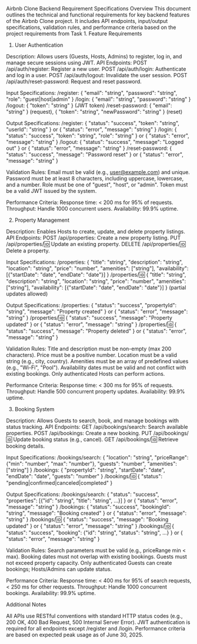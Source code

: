 Airbnb Clone Backend Requirement Specifications
Overview
This document outlines the technical and functional requirements for key backend features of the Airbnb Clone project. It includes API endpoints, input/output specifications, validation rules, and performance criteria based on the project requirements from Task 1.
Feature Requirements
1. User Authentication

Description: Allows users (Guests, Hosts, Admins) to register, log in, and manage secure sessions using JWT.
API Endpoints:
POST /api/auth/register: Register a new user.
POST /api/auth/login: Authenticate and log in a user.
POST /api/auth/logout: Invalidate the user session.
POST /api/auth/reset-password: Request and reset password.


Input Specifications:
/register: { "email": "string", "password": "string", "role": "guest|host|admin" }
/login: { "email": "string", "password": "string" }
/logout: { "token": "string" } (JWT token)
/reset-password: { "email": "string" } (request), { "token": "string", "newPassword": "string" } (reset)


Output Specifications:
/register: { "status": "success", "token": "string", "userId": "string" } or { "status": "error", "message": "string" }
/login: { "status": "success", "token": "string", "role": "string" } or { "status": "error", "message": "string" }
/logout: { "status": "success", "message": "Logged out" } or { "status": "error", "message": "string" }
/reset-password: { "status": "success", "message": "Password reset" } or { "status": "error", "message": "string" }


Validation Rules:
Email must be valid (e.g., user@example.com) and unique.
Password must be at least 8 characters, including uppercase, lowercase, and a number.
Role must be one of "guest", "host", or "admin".
Token must be a valid JWT issued by the system.


Performance Criteria:
Response time: < 200 ms for 95% of requests.
Throughput: Handle 1000 concurrent users.
Availability: 99.9% uptime.



2. Property Management

Description: Enables Hosts to create, update, and delete property listings.
API Endpoints:
POST /api/properties: Create a new property listing.
PUT /api/properties/:id: Update an existing property.
DELETE /api/properties/:id: Delete a property.


Input Specifications:
/properties: { "title": "string", "description": "string", "location": "string", "price": "number", "amenities": ["string"], "availability": [{"startDate": "date", "endDate": "date"}] }
/properties/:id: { "title": "string", "description": "string", "location": "string", "price": "number", "amenities": ["string"], "availability": [{"startDate": "date", "endDate": "date"}] } (partial updates allowed)


Output Specifications:
/properties: { "status": "success", "propertyId": "string", "message": "Property created" } or { "status": "error", "message": "string" }
/properties/:id: { "status": "success", "message": "Property updated" } or { "status": "error", "message": "string" }
/properties/:id: { "status": "success", "message": "Property deleted" } or { "status": "error", "message": "string" }


Validation Rules:
Title and description must be non-empty (max 200 characters).
Price must be a positive number.
Location must be a valid string (e.g., city, country).
Amenities must be an array of predefined values (e.g., "Wi-Fi", "Pool").
Availability dates must be valid and not conflict with existing bookings.
Only authenticated Hosts can perform actions.


Performance Criteria:
Response time: < 300 ms for 95% of requests.
Throughput: Handle 500 concurrent property updates.
Availability: 99.9% uptime.



3. Booking System

Description: Allows Guests to search, book, and manage bookings with status tracking.
API Endpoints:
GET /api/bookings/search: Search available properties.
POST /api/bookings: Create a new booking.
PUT /api/bookings/:id: Update booking status (e.g., cancel).
GET /api/bookings/:id: Retrieve booking details.


Input Specifications:
/bookings/search: { "location": "string", "priceRange": {"min": "number", "max": "number"}, "guests": "number", "amenities": ["string"] }
/bookings: { "propertyId": "string", "startDate": "date", "endDate": "date", "guests": "number" }
/bookings/:id: { "status": "pending|confirmed|canceled|completed" }


Output Specifications:
/bookings/search: { "status": "success", "properties": [{"id": "string", "title": "string", ...}] } or { "status": "error", "message": "string" }
/bookings: { "status": "success", "bookingId": "string", "message": "Booking created" } or { "status": "error", "message": "string" }
/bookings/:id: { "status": "success", "message": "Booking updated" } or { "status": "error", "message": "string" }
/bookings/:id: { "status": "success", "booking": {"id": "string", "status": "string", ...} } or { "status": "error", "message": "string" }


Validation Rules:
Search parameters must be valid (e.g., priceRange min < max).
Booking dates must not overlap with existing bookings.
Guests must not exceed property capacity.
Only authenticated Guests can create bookings; Hosts/Admins can update status.


Performance Criteria:
Response time: < 400 ms for 95% of search requests, < 250 ms for other requests.
Throughput: Handle 1000 concurrent bookings.
Availability: 99.9% uptime.



Additional Notes

All APIs use RESTful conventions with standard HTTP status codes (e.g., 200 OK, 400 Bad Request, 500 Internal Server Error).
JWT authentication is required for all endpoints except /register and /login.
Performance criteria are based on expected peak usage as of June 30, 2025.
